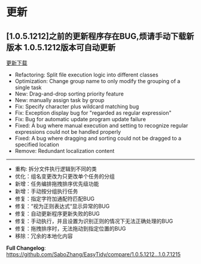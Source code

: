 
# 更新

## [1.0.5.1212]之前的更新程序存在BUG,烦请手动下载新版本 1.0.5.1212版本可自动更新

[更新下载](https://github.com/SaboZhang/EasyTidy/releases)

- Refactoring: Split file execution logic into different classes
- Optimization: Change group name to only modify the grouping of a single task
- New: Drag-and-drop sorting priority feature
- New: manually assign task by group
- Fix: Specify character plus wildcard matching bug
- Fix: Exception display bug for "regarded as regular expression"
- Fix: Bug for automatic update program update failure
- Fixed: A bug where manual execution and setting to recognize regular expressions could not be handled properly
- Fixed: A bug where dragging and sorting could not be dragged to a specified location
- Remove: Redundant localization content

---

- 重构: 拆分文件执行逻辑到不同的类
- 优化：组名变更改为只更改单个任务的分组
- 新增：任务编排拖拽排序优先级功能
- 新增：手动按分组执行任务
- 修复：指定字符加通配符匹配BUG
- 修复：“视为正则表达式“显示异常的BUG
- 修复：自动更新程序更新失败的BUG
- 修复：手动执行，并且设置为识别正则的情况下无法正确处理的BUG
- 修复：拖拽排序时，无法拖动到指定位置的BUG
- 移除：冗余的本地化内容

**Full Changelog**: https://github.com/SaboZhang/EasyTidy/compare/1.0.5.1212...1.0.7.1215